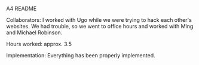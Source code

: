 A4 README

Collaborators: I worked with Ugo while we were trying to hack each other's websites. We had trouble, so we went to office hours and worked with Ming and Michael Robinson.

Hours worked: approx. 3.5 

Implementation: Everything has been properly implemented.